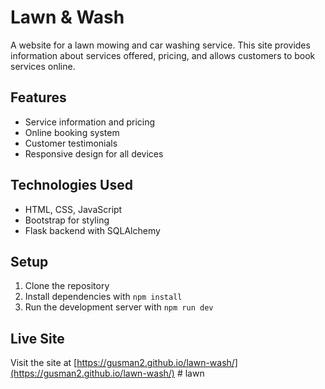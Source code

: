 # Lawn & Wash

A website for a lawn mowing and car washing service. This site provides information about services offered, pricing, and allows customers to book services online.

## Features

- Service information and pricing
- Online booking system
- Customer testimonials
- Responsive design for all devices

## Technologies Used

- HTML, CSS, JavaScript
- Bootstrap for styling
- Flask backend with SQLAlchemy

## Setup

1. Clone the repository
2. Install dependencies with `npm install`
3. Run the development server with `npm run dev`

## Live Site

Visit the site at [https://gusman2.github.io/lawn-wash/](https://gusman2.github.io/lawn-wash/) # lawn
